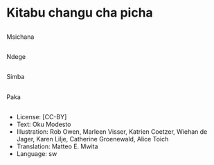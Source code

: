# Kitabu changu cha picha

##
Msichana

##
Ndege

##
Simba

##
Paka

##
* License: [CC-BY]
* Text: Oku Modesto
* Illustration: Rob Owen, Marleen Visser, Katrien Coetzer, Wiehan de Jager, Karen Lilje, Catherine Groenewald, Alice Toich
* Translation: Matteo E. Mwita
* Language: sw
